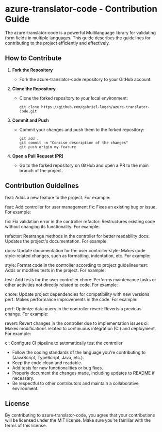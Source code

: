 # azure-translator-code - Contribution Guide

The azure-translator-code is a powerful Multilanguage library for validating form fields in multiple languages. This guide describes the guidelines for contributing to the project efficiently and effectively.

## How to Contribute

1. **Fork the Repository**
   - Fork the azure-translator-code repository to your GitHub account.

2. **Clone the Repository**
   - Clone the forked repository to your local environment:
     ```
     git clone https://github.com/gabriel-logan/azure-translator-code.git
     ```
     
4. **Commit and Push**
   - Commit your changes and push them to the forked repository:
     ```
     git add .
     git commit -m "Concise description of the changes"
     git push origin my-feature
     ```

5. **Open a Pull Request (PR)**
   - Go to the forked repository on GitHub and open a PR to the main branch of the project.

## Contribution Guidelines

feat: Adds a new feature to the project. For example:

feat: Add controller for user management
fix: Fixes an existing bug or issue. For example:

fix: Fix validation error in the controller
refactor: Restructures existing code without changing its functionality. For example:

refactor: Rearrange methods in the controller for better readability
docs: Updates the project's documentation. For example:

docs: Update documentation for the user controller
style: Makes code style-related changes, such as formatting, indentation, etc. For example:

style: Format code in the controller according to project guidelines
test: Adds or modifies tests in the project. For example:

test: Add tests for the user controller
chore: Performs maintenance tasks or other activities not directly related to code. For example:

chore: Update project dependencies for compatibility with new versions
perf: Makes performance improvements in the code. For example:

perf: Optimize data query in the controller
revert: Reverts a previous change. For example:

revert: Revert changes in the controller due to implementation issues
ci: Makes modifications related to continuous integration (CI) and deployment. For example:

ci: Configure CI pipeline to automatically test the controller

- Follow the coding standards of the language you're contributing to (JavaScript, TypeScript, Java, etc.).
- Keep the code clean and readable.
- Add tests for new functionalities or bug fixes.
- Properly document the changes made, including updates to README if necessary.
- Be respectful to other contributors and maintain a collaborative environment.

## License

By contributing to azure-translator-code, you agree that your contributions will be licensed under the MIT license. Make sure you're familiar with the terms of this license.
